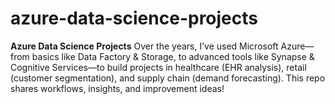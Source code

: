 # azure-data-science-projects
**Azure Data Science Projects**    Over the years, I’ve used Microsoft Azure—from basics like Data Factory &amp; Storage, to advanced tools like Synapse &amp; Cognitive Services—to build projects in healthcare (EHR analysis), retail (customer segmentation), and supply chain (demand forecasting). This repo shares workflows, insights, and improvement ideas!
